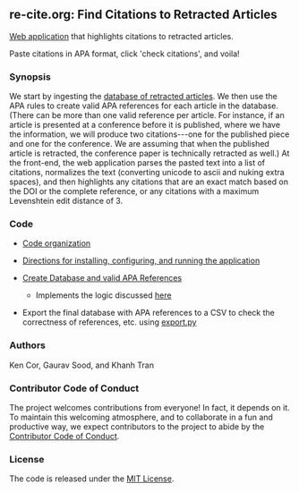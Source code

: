 ## re-cite.org: Find Citations to Retracted Articles

[Web application](http://re-cite.org) that highlights citations to retracted articles. 

Paste citations in APA format, click 'check citations', and voila!

### Synopsis

We start by ingesting the [database of retracted articles](https://github.com/recite/retracted_article_database). We then use the APA rules to create valid APA references for each article in the database. (There can be more than one valid reference per article. For instance, if an article is presented at a conference before it is published, where we have the information, we will produce two citations---one for the published piece and one for the conference. We are assuming that when the published article is retracted, the conference paper is technically retracted as well.) At the front-end, the web application parses the pasted text into a list of citations, normalizes the text (converting unicode to ascii and nuking extra spaces), and then highlights any citations that are an exact match based on the DOI or the complete reference, or any citations with a maximum Levenshtein edit distance of 3.  

### Code

* [Code organization](code_structure.md)

* [Directions for installing, configuring, and running the application](install_run_configure.md)

* [Create Database and valid APA References](freshdb.py)
    - Implements the logic discussed [here](create_apa_cites.md)

* Export the final database with APA references to a CSV to check the correctness of references, etc. using [export.py](export.py)

### Authors

Ken Cor, Gaurav Sood, and Khanh Tran

### Contributor Code of Conduct

The project welcomes contributions from everyone! In fact, it depends on it. To maintain this welcoming atmosphere, and to collaborate in a fun and productive way, we expect contributors to the project to abide by the [Contributor Code of Conduct](https://www.contributor-covenant.org/version/1/4/code-of-conduct).

### License

The code is released under the [MIT License](https://opensource.org/licenses/MIT).


